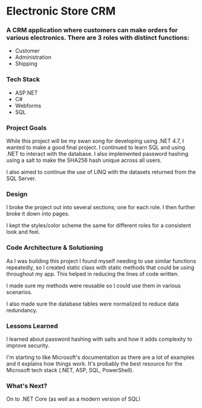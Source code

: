 # Electronic Store CRM

### A CRM application where customers can make orders for various electronics. There are 3 roles with distinct functions:

- Customer
- Administration
- Shipping

### Tech Stack

- ASP.NET
- C#
- Webforms
- SQL

### Project Goals

While this project will be my swan song for developing using .NET 4.7, I wanted to make a good final project. I continued to learn SQL and using .NET to interact with the database. I also implemented password hashing using a salt to make the SHA256 hash unique across all users.

I also aimed to continue the use of LINQ with the datasets returned from the SQL Server.

### Design

I broke the project out into several sections; one for each role. I then further broke it down into pages.

I kept the styles/color scheme the same for different roles for a consistent look and feel.

### Code Architecture & Solutioning

As I was building this project I found myself needing to use similar functions repeatedly, so I created static class with static methods that could be using throughout my app. This helped in reducing the lines of code written.

I made sure my methods were reusable so I could use them in various scenarios.

I also made sure the database tables were normalized to reduce data redundancy.

### Lessons Learned

I learned about password hashing with salts and how it adds complexity to improve security.

I'm starting to like Microsoft's documentation as there are a lot of examples and it explains how things work. It's probably the best resource for the Microsoft tech stack (.NET, ASP, SQL, PowerShell).

### What's Next?

On to .NET Core (as well as a modern version of SQL)
